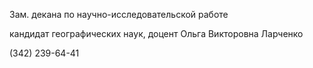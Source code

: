 Зам. декана по научно-исследовательской работе
кандидат географических наук, доцент
Ольга Викторовна Ларченко
(342) 239-64-41
 